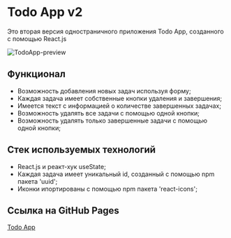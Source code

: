 # Todo App v2

Это вторая версия одностраничного приложения Todo App, созданного с помощью React.js 

![TodoApp-preview](https://user-images.githubusercontent.com/70523471/198358721-29073802-51df-47f3-811a-6513d8cdffc7.gif)

## Функционал

- Возможность добавления новых задач используя форму;
- Каждая задача имеет собственные кнопки удаления и завершения;
- Имеется текст с информацией о количестве завершенных задачах;
- Возможность удалять все задачи с помощью одной кнопки;
- Возможность удалять только завершенные задачи с помощью одной кнопки;

## Стек используемых технологий

- React.js и реакт-хук useState;
- Каждая задача имеет уникальный id, созданный с помощью npm пакета 'uuid';
- Иконки ипортированы с помощью npm пакета 'react-icons';


## Ссылка на GitHub Pages

[Todo App](https://butterzzz.github.io/todo-app-v2/)
